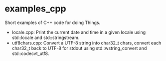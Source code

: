 # examples_cpp
Short examples of C++ code for doing Things.

* locale.cpp: Print the current date and time in a given locale using std::locale and std::stringstream.
* utf8chars.cpp: Convert a UTF-8 string into char32_t chars, convert each char32_t back to UTF-8 for stdout using std::wstring_convert and std::codecvt_utf8.
